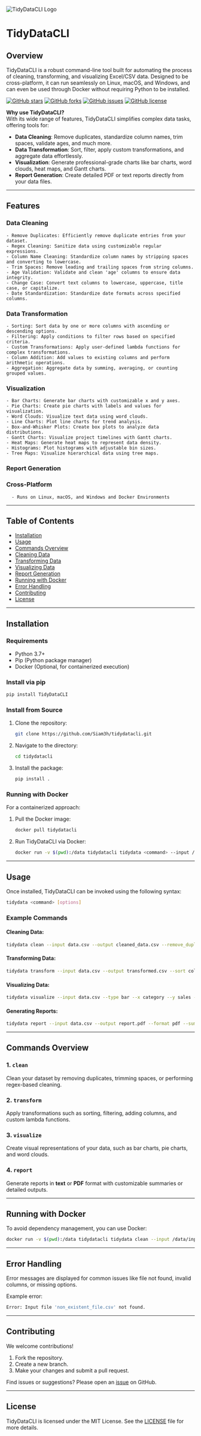 ![TidyDataCLI Logo](https://github.com/Siam3h/tidydatacli/blob/main/TidyDataCLI.jpg)

# **TidyDataCLI**

## **Overview**

TidyDataCLI is a robust command-line tool built for automating the process of cleaning, transforming, and visualizing Excel/CSV data. Designed to be cross-platform, it can run seamlessly on Linux, macOS, and Windows, and can even be used through Docker without requiring Python to be installed.

[![GitHub stars](https://img.shields.io/github/stars/Siam3h/tidydatacli?style=social)](https://github.com/Siam3h/tidydatacli/stargazers)
[![GitHub forks](https://img.shields.io/github/forks/Siam3h/tidydatacli?style=social)](https://github.com/Siam3h/tidydatacli/network/members)
[![GitHub issues](https://img.shields.io/github/issues/Siam3h/tidydatacli)](https://github.com/Siam3h/tidydatacli/issues)
[![GitHub license](https://img.shields.io/github/license/Siam3h/tidydatacli)](https://github.com/Siam3h/tidydatacli/blob/main/LICENSE)

**Why use TidyDataCLI?**  
With its wide range of features, TidyDataCLI simplifies complex data tasks, offering tools for:

- **Data Cleaning**: Remove duplicates, standardize column names, trim spaces, validate ages, and much more.
- **Data Transformation**: Sort, filter, apply custom transformations, and aggregate data effortlessly.
- **Visualization**: Generate professional-grade charts like bar charts, word clouds, heat maps, and Gantt charts.
- **Report Generation**: Create detailed PDF or text reports directly from your data files.

---

## **Features**

### Data Cleaning
	- Remove Duplicates: Efficiently remove duplicate entries from your dataset.
	- Regex Cleaning: Sanitize data using customizable regular expressions.
	- Column Name Cleaning: Standardize column names by stripping spaces and converting to lowercase.
	- Trim Spaces: Remove leading and trailing spaces from string columns.
	- Age Validation: Validate and clean 'age' columns to ensure data integrity.
	- Change Case: Convert text columns to lowercase, uppercase, title case, or capitalize.
	- Date Standardization: Standardize date formats across specified columns.

### Data Transformation
	- Sorting: Sort data by one or more columns with ascending or descending options.
	- Filtering: Apply conditions to filter rows based on specified criteria.
	- Custom Transformations: Apply user-defined lambda functions for complex transformations.
	- Column Addition: Add values to existing columns and perform arithmetic operations.
	- Aggregation: Aggregate data by summing, averaging, or counting grouped values.

### Visualization
	- Bar Charts: Generate bar charts with customizable x and y axes.
	- Pie Charts: Create pie charts with labels and values for visualization.
	- Word Clouds: Visualize text data using word clouds.
	- Line Charts: Plot line charts for trend analysis.
	- Box-and-Whisker Plots: Create box plots to analyze data distributions.
	- Gantt Charts: Visualize project timelines with Gantt charts.
	- Heat Maps: Generate heat maps to represent data density.
	- Histograms: Plot histograms with adjustable bin sizes.
	- Tree Maps: Visualize hierarchical data using tree maps.

### Report Generation

### Cross-Platform
	  - Runs on Linux, macOS, and Windows and Docker Environments

---

## **Table of Contents**
- [Installation](#installation)
- [Usage](#usage)
- [Commands Overview](#commands-overview)
- [Cleaning Data](#cleaning-data)
- [Transforming Data](#transforming-data)
- [Visualizing Data](#visualizing-data)
- [Report Generation](#report-generation)
- [Running with Docker](#running-with-docker)
- [Error Handling](#error-handling)
- [Contributing](#contributing)
- [License](#license)

---

## **Installation**

### **Requirements**
- Python 3.7+
- Pip (Python package manager)
- Docker (Optional, for containerized execution)

### **Install via pip**
```bash
pip install TidyDataCLI
```

### **Install from Source**
1. Clone the repository:
   ```bash
   git clone https://github.com/Siam3h/tidydatacli.git
   ```
2. Navigate to the directory:
   ```bash
   cd tidydatacli
   ```
3. Install the package:
   ```bash
   pip install .
   ```

### **Running with Docker**
For a containerized approach:
1. Pull the Docker image:
   ```bash
   docker pull tidydatacli
   ```
2. Run TidyDataCLI via Docker:
   ```bash
   docker run -v $(pwd):/data tidydatacli tidydata <command> --input /data/input.csv --output /data/output.csv
   ```

---

## **Usage**

Once installed, TidyDataCLI can be invoked using the following syntax:

```bash
tidydata <command> [options]
```

### **Example Commands**

#### Cleaning Data:
```bash
tidydata clean --input data.csv --output cleaned_data.csv --remove_duplicates --clean_columns
```

#### Transforming Data:
```bash
tidydata transform --input data.csv --output transformed.csv --sort column1 --filter "age > 30"
```

#### Visualizing Data:
```bash
tidydata visualize --input data.csv --type bar --x category --y sales --output bar_chart.png
```

#### Generating Reports:
```bash
tidydata report --input data.csv --output report.pdf --format pdf --summary
```

---

## **Commands Overview**

### 1. `clean`
Clean your dataset by removing duplicates, trimming spaces, or performing regex-based cleaning.

### 2. `transform`
Apply transformations such as sorting, filtering, adding columns, and custom lambda functions.

### 3. `visualize`
Create visual representations of your data, such as bar charts, pie charts, and word clouds.

### 4. `report`
Generate reports in **text** or **PDF** format with customizable summaries or detailed outputs.

---

## **Running with Docker**

To avoid dependency management, you can use Docker:
```bash
docker run -v $(pwd):/data tidydatacli tidydata clean --input /data/input.csv --output /data/output.csv
```

---

## **Error Handling**

Error messages are displayed for common issues like file not found, invalid columns, or missing options.

Example error:
```bash
Error: Input file 'non_existent_file.csv' not found.
```

---

## **Contributing**

We welcome contributions!  
1. Fork the repository.
2. Create a new branch.
3. Make your changes and submit a pull request.

Find issues or suggestions? Please open an [issue](https://github.com/Siam3h/tidydatacli/issues) on GitHub.

---

## **License**

TidyDataCLI is licensed under the MIT License. See the [LICENSE](./LICENSE) file for more details.
